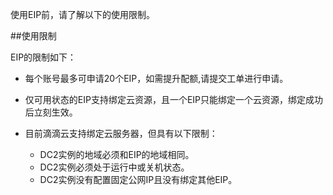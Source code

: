 使用EIP前，请了解以下的使用限制。

##使用限制

EIP的限制如下：

- 每个账号最多可申请20个EIP，如需提升配额,请提交工单进行申请。

- 仅可用状态的EIP支持绑定云资源，且一个EIP只能绑定一个云资源，绑定成功后立刻生效。

- 目前滴滴云支持绑定云服务器，但具有以下限制：

	- DC2实例的地域必须和EIP的地域相同。
	- DC2实例必须处于运行中或关机状态。
	- DC2实例没有配置固定公网IP且没有绑定其他EIP。
